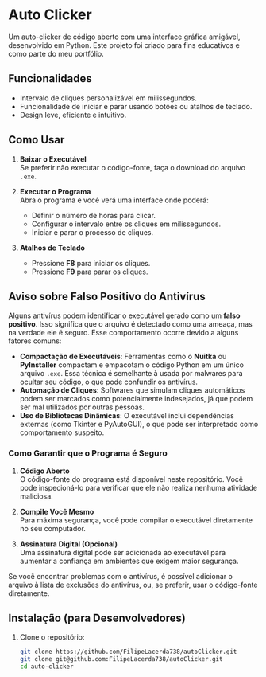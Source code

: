 # Auto Clicker

Um auto-clicker de código aberto com uma interface gráfica amigável, desenvolvido em Python. Este projeto foi criado para fins educativos e como parte do meu portfólio.

## Funcionalidades

- Intervalo de cliques personalizável em milissegundos.
- Funcionalidade de iniciar e parar usando botões ou atalhos de teclado.
- Design leve, eficiente e intuitivo.

## Como Usar

1. **Baixar o Executável**  
   Se preferir não executar o código-fonte, faça o download do arquivo `.exe`.

2. **Executar o Programa**  
   Abra o programa e você verá uma interface onde poderá:
   - Definir o número de horas para clicar.
   - Configurar o intervalo entre os cliques em milissegundos.
   - Iniciar e parar o processo de cliques.

3. **Atalhos de Teclado**  
   - Pressione **F8** para iniciar os cliques.
   - Pressione **F9** para parar os cliques.


## Aviso sobre Falso Positivo do Antivírus

Alguns antivírus podem identificar o executável gerado como um **falso positivo**. Isso significa que o arquivo é detectado como uma ameaça, mas na verdade ele é seguro. Esse comportamento ocorre devido a alguns fatores comuns:

- **Compactação de Executáveis**: Ferramentas como o **Nuitka** ou **PyInstaller** compactam e empacotam o código Python em um único arquivo `.exe`. Essa técnica é semelhante à usada por malwares para ocultar seu código, o que pode confundir os antivírus.
- **Automação de Cliques**: Softwares que simulam cliques automáticos podem ser marcados como potencialmente indesejados, já que podem ser mal utilizados por outras pessoas.
- **Uso de Bibliotecas Dinâmicas**: O executável inclui dependências externas (como Tkinter e PyAutoGUI), o que pode ser interpretado como comportamento suspeito.

### Como Garantir que o Programa é Seguro

1. **Código Aberto**  
   O código-fonte do programa está disponível neste repositório. Você pode inspecioná-lo para verificar que ele não realiza nenhuma atividade maliciosa.

2. **Compile Você Mesmo**  
   Para máxima segurança, você pode compilar o executável diretamente no seu computador.

3. **Assinatura Digital (Opcional)**  
   Uma assinatura digital pode ser adicionada ao executável para aumentar a confiança em ambientes que exigem maior segurança.

Se você encontrar problemas com o antivírus, é possível adicionar o arquivo à lista de exclusões do antivírus, ou, se preferir, usar o código-fonte diretamente.


## Instalação (para Desenvolvedores)

1. Clone o repositório:
   ```bash
   git clone https://github.com/FilipeLacerda738/autoClicker.git
   git clone git@github.com:FilipeLacerda738/autoClicker.git
   cd auto-clicker
